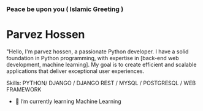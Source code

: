 ### Peace be upon you ( Islamic Greeting )
# Parvez Hossen
"Hello, I'm parvez hossen, a passionate Python developer. I have a solid foundation in Python programming, with expertise in [back-end web development, machine learning]. My goal is to create efficient and scalable applications that deliver exceptional user experiences.

Skills: PYTHON/ DJANGO / DJANGO REST / MYSQL / POSTGRESQL / WEB FRAMEWORK


- 🌱 I’m currently learning Machine Learning 





<!--

Visitor Counter
![](https://komarev.com/ghpvc/?username=Parvez49&color=green)
Most Language: [![Top Langs](https://github-readme-stats-git-masterrstaa-rickstaa.vercel.app/api/top-langs/?username=Parvez49)](https://github.com/Parvez49/github-readme-stats)



Profile creator: https://arturssmirnovs.github.io/github-profile-readme-generator/
-->
